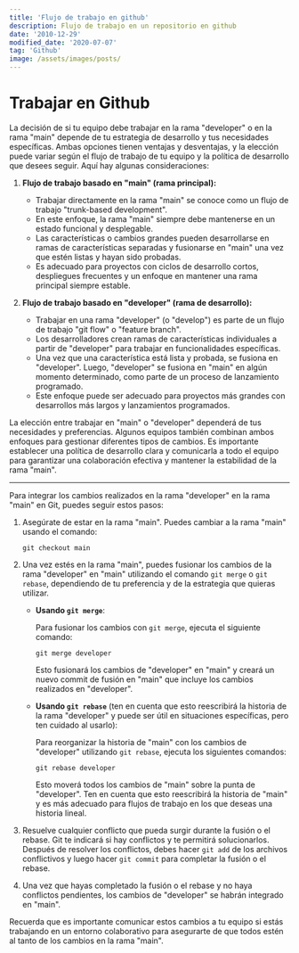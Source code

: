 ```yaml
---
title: 'Flujo de trabajo en github'
description: Flujo de trabajo en un repositorio en github
date: '2010-12-29'
modified_date: '2020-07-07'
tag: 'Github'
image: /assets/images/posts/
---
```


# Trabajar en Github

La decisión de si tu equipo debe trabajar en la rama "developer" o en la rama "main" depende de tu estrategia de desarrollo y tus necesidades específicas. Ambas opciones tienen ventajas y desventajas, y la elección puede variar según el flujo de trabajo de tu equipo y la política de desarrollo que desees seguir. Aquí hay algunas consideraciones:

1. **Flujo de trabajo basado en "main" (rama principal):**
   - Trabajar directamente en la rama "main" se conoce como un flujo de trabajo "trunk-based development".
   - En este enfoque, la rama "main" siempre debe mantenerse en un estado funcional y desplegable.
   - Las características o cambios grandes pueden desarrollarse en ramas de características separadas y fusionarse en "main" una vez que estén listas y hayan sido probadas.
   - Es adecuado para proyectos con ciclos de desarrollo cortos, despliegues frecuentes y un enfoque en mantener una rama principal siempre estable.

2. **Flujo de trabajo basado en "developer" (rama de desarrollo):**
   - Trabajar en una rama "developer" (o "develop") es parte de un flujo de trabajo "git flow" o "feature branch".
   - Los desarrolladores crean ramas de características individuales a partir de "developer" para trabajar en funcionalidades específicas.
   - Una vez que una característica está lista y probada, se fusiona en "developer". Luego, "developer" se fusiona en "main" en algún momento determinado, como parte de un proceso de lanzamiento programado.
   - Este enfoque puede ser adecuado para proyectos más grandes con desarrollos más largos y lanzamientos programados.

La elección entre trabajar en "main" o "developer" dependerá de tus necesidades y preferencias. Algunos equipos también combinan ambos enfoques para gestionar diferentes tipos de cambios. Es importante establecer una política de desarrollo clara y comunicarla a todo el equipo para garantizar una colaboración efectiva y mantener la estabilidad de la rama "main".


********************************************************************************************************************
Para integrar los cambios realizados en la rama "developer" en la rama "main" en Git, puedes seguir estos pasos:

1. Asegúrate de estar en la rama "main". Puedes cambiar a la rama "main" usando el comando:

   ```
   git checkout main
   ```

2. Una vez estés en la rama "main", puedes fusionar los cambios de la rama "developer" en "main" utilizando el comando `git merge` o `git rebase`, dependiendo de tu preferencia y de la estrategia que quieras utilizar.

   - **Usando `git merge`**:
   
     Para fusionar los cambios con `git merge`, ejecuta el siguiente comando:

     ```
     git merge developer
     ```

     Esto fusionará los cambios de "developer" en "main" y creará un nuevo commit de fusión en "main" que incluye los cambios realizados en "developer".

   - **Usando `git rebase`** (ten en cuenta que esto reescribirá la historia de la rama "developer" y puede ser útil en situaciones específicas, pero ten cuidado al usarlo):

     Para reorganizar la historia de "main" con los cambios de "developer" utilizando `git rebase`, ejecuta los siguientes comandos:

     ```
     git rebase developer
     ```

     Esto moverá todos los cambios de "main" sobre la punta de "developer". Ten en cuenta que esto reescribirá la historia de "main" y es más adecuado para flujos de trabajo en los que deseas una historia lineal.

3. Resuelve cualquier conflicto que pueda surgir durante la fusión o el rebase. Git te indicará si hay conflictos y te permitirá solucionarlos. Después de resolver los conflictos, debes hacer `git add` de los archivos conflictivos y luego hacer `git commit` para completar la fusión o el rebase.

4. Una vez que hayas completado la fusión o el rebase y no haya conflictos pendientes, los cambios de "developer" se habrán integrado en "main".

Recuerda que es importante comunicar estos cambios a tu equipo si estás trabajando en un entorno colaborativo para asegurarte de que todos estén al tanto de los cambios en la rama "main".